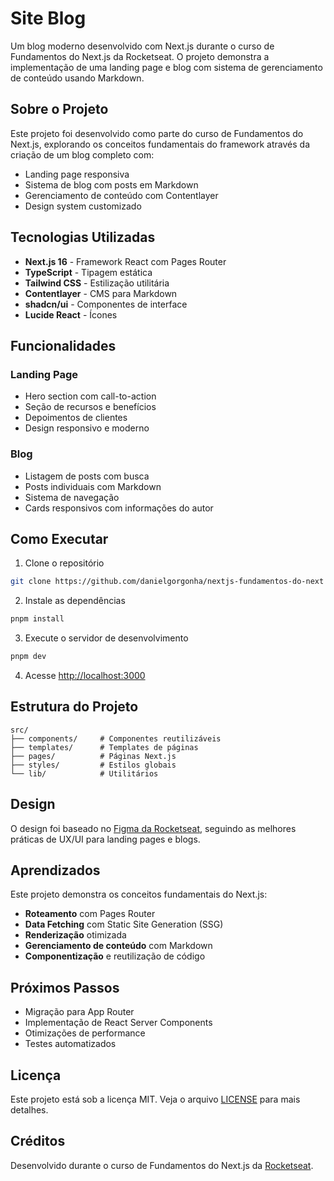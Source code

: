 # Site Blog

Um blog moderno desenvolvido com Next.js durante o curso de Fundamentos do Next.js da Rocketseat. O projeto demonstra a implementação de uma landing page e blog com sistema de gerenciamento de conteúdo usando Markdown.

## Sobre o Projeto

Este projeto foi desenvolvido como parte do curso de Fundamentos do Next.js, explorando os conceitos fundamentais do framework através da criação de um blog completo com:

- Landing page responsiva
- Sistema de blog com posts em Markdown
- Gerenciamento de conteúdo com Contentlayer
- Design system customizado

## Tecnologias Utilizadas

- **Next.js 16** - Framework React com Pages Router
- **TypeScript** - Tipagem estática
- **Tailwind CSS** - Estilização utilitária
- **Contentlayer** - CMS para Markdown
- **shadcn/ui** - Componentes de interface
- **Lucide React** - Ícones

## Funcionalidades

### Landing Page
- Hero section com call-to-action
- Seção de recursos e benefícios
- Depoimentos de clientes
- Design responsivo e moderno

### Blog
- Listagem de posts com busca
- Posts individuais com Markdown
- Sistema de navegação
- Cards responsivos com informações do autor

## Como Executar

1. Clone o repositório
```bash
git clone https://github.com/danielgorgonha/nextjs-fundamentos-do-next
```

2. Instale as dependências
```bash
pnpm install
```

3. Execute o servidor de desenvolvimento
```bash
pnpm dev
```

4. Acesse [http://localhost:3000](http://localhost:3000)

## Estrutura do Projeto

```
src/
├── components/     # Componentes reutilizáveis
├── templates/      # Templates de páginas
├── pages/          # Páginas Next.js
├── styles/         # Estilos globais
└── lib/            # Utilitários
```

## Design

O design foi baseado no [Figma da Rocketseat](https://www.figma.com/design/3rpq2Ak1WLTFLwuEJdE0jm/Landing-Page-e-Blog--Community-?node-id=0-1&p=f&t=qgjVgl2NImNa7bco-0), seguindo as melhores práticas de UX/UI para landing pages e blogs.

## Aprendizados

Este projeto demonstra os conceitos fundamentais do Next.js:

- **Roteamento** com Pages Router
- **Data Fetching** com Static Site Generation (SSG)
- **Renderização** otimizada
- **Gerenciamento de conteúdo** com Markdown
- **Componentização** e reutilização de código

## Próximos Passos

- Migração para App Router
- Implementação de React Server Components
- Otimizações de performance
- Testes automatizados

## Licença

Este projeto está sob a licença MIT. Veja o arquivo [LICENSE](LICENSE) para mais detalhes.

## Créditos

Desenvolvido durante o curso de Fundamentos do Next.js da [Rocketseat](https://rocketseat.com.br).